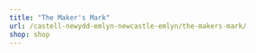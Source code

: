 ```yaml
---
title: "The Maker's Mark"
url: /castell-newydd-emlyn-newcastle-emlyn/the-makers-mark/
shop: shop
---
```

